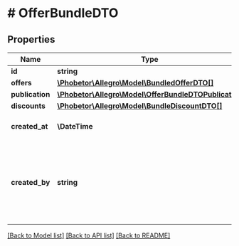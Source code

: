 # # OfferBundleDTO

## Properties

Name | Type | Description | Notes
------------ | ------------- | ------------- | -------------
**id** | **string** | Bundle ID. |
**offers** | [**\Phobetor\Allegro\Model\BundledOfferDTO[]**](BundledOfferDTO.md) | Offers included in bundle. |
**publication** | [**\Phobetor\Allegro\Model\OfferBundleDTOPublication**](OfferBundleDTOPublication.md) |  |
**discounts** | [**\Phobetor\Allegro\Model\BundleDiscountDTO[]**](BundleDiscountDTO.md) | Discounts on marketplaces. |
**created_at** | **\DateTime** | When this bundle was created in &lt;a href&#x3D;\&quot;https://en.wikipedia.org/wiki/ISO_8601\&quot; target&#x3D;\&quot;_blank\&quot;&gt;ISO_8601&lt;/a&gt; format. |
**created_by** | **string** | Who created this bundle. It is set to: &lt;ul&gt; &lt;li&gt; &#x60;USER&#x60; for all bundles created by seller on Allegro web page or via public API;&lt;/li&gt; &lt;li&gt; &#x60;ALLEGRO&#x60; when bundle was created &lt;a href&#x3D;\&quot;https://allegro.pl/dla-sprzedajacych/automatycznie-laczymy-wybrane-oferty-w-zestaw-K6VYllRgbs0\&quot; target&#x3D;\&quot;_blank\&quot;&gt;automatically&lt;/a&gt; by Allegro. &lt;/li&gt; &lt;/ul&gt; |

[[Back to Model list]](../../README.md#models) [[Back to API list]](../../README.md#endpoints) [[Back to README]](../../README.md)
